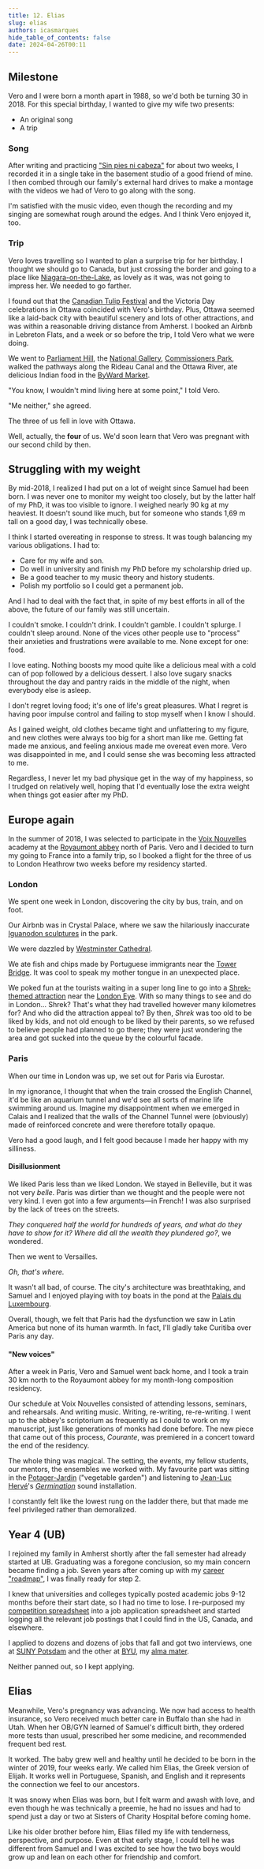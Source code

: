 ```yaml
---
title: 12. Elias
slug: elias
authors: icasmarques
hide_table_of_contents: false
date: 2024-04-26T00:11
---
```


## Milestone

Vero and I were born a month apart in 1988, so we'd both be turning 30 in 2018. For this special birthday, I wanted to give my wife two presents:

- An original song
- A trip

### Song

After writing and practicing ["Sin pies ni cabeza"](https://youtu.be/D7G-wQx1XPY?si=bFCJwgmIyFZf2sCc) for about two weeks, I recorded it in a single take in the basement studio of a good friend of mine. I then combed through our family's external hard drives to make a montage with the videos we had of Vero to go along with the song.

I'm satisfied with the music video, even though the recording and my singing are somewhat rough around the edges. And I think Vero enjoyed it, too.

### Trip

Vero loves travelling so I wanted to plan a surprise trip for her birthday. I thought we should go to Canada, but just crossing the border and going to a place like [Niagara-on-the-Lake](https://www.visitniagaracanada.com/region/niagara-on-the-lake/), as lovely as it was, was not going to impress her. We needed to go farther.

I found out that the [Canadian Tulip Festival](https://tulipfestival.ca/) and the Victoria Day celebrations in Ottawa coincided with Vero's birthday. Plus, Ottawa seemed like a laid-back city with beautiful scenery and lots of other attractions, and was within a reasonable driving distance from Amherst. I booked an Airbnb in Lebreton Flats, and a week or so before the trip, I told Vero what we were doing. 

We went to [Parliament Hill](https://lop.parl.ca/sites/Visit/default/en_CA), the [National Gallery](https://www.gallery.ca/), [Commissioners Park](https://ncc-ccn.gc.ca/places/commissioners-park), walked the pathways along the Rideau Canal and the Ottawa River, ate delicious Indian food in the [ByWard Market](https://www.byward-market.com/).

"You know, I wouldn't mind living here at some point," I told Vero.

"Me neither," she agreed.

The three of us fell in love with Ottawa.

Well, actually, the **four** of us. We'd soon learn that Vero was pregnant with our second child by then.

## Struggling with my weight

By mid-2018, I realized I had put on a lot of weight since Samuel had been born. I was never one to monitor my weight too closely, but by the latter half of my PhD, it was too visible to ignore. I weighed nearly 90 kg at my heaviest. It doesn't sound like much, but for someone who stands 1,69 m tall on a good day, I was technically obese.

I think I started overeating in response to stress. It was tough balancing my various obligations. I had to: 

- Care for my wife and son.
- Do well in university and finish my PhD before my scholarship dried up.
- Be a good teacher to my music theory and history students.
- Polish my portfolio so I could get a permanent job.

And I had to deal with the fact that, in spite of my best efforts in all of the above, the future of our family was still uncertain.

I couldn't smoke. I couldn't drink. I couldn't gamble. I couldn't splurge. I couldn't sleep around. None of the vices other people use to "process" their anxieties and frustrations were available to me. None except for one: food.

I love eating. Nothing boosts my mood quite like a delicious meal with a cold can of pop followed by a delicious dessert. I also love sugary snacks throughout the day and pantry raids in the middle of the night, when everybody else is asleep. 

I don't regret loving food; it's one of life's great pleasures. What I regret is having poor impulse control and failing to stop myself when I know I should. 

As I gained weight, old clothes became tight and unflattering to my figure, and new clothes were always too big for a short man like me. Getting fat made me anxious, and feeling anxious made me overeat even more. Vero was disappointed in me, and I could sense she was becoming less attracted to me.

Regardless, I never let my bad physique get in the way of my happiness, so I trudged on relatively well, hoping that I'd eventually lose the extra weight when things got easier after my PhD.

## Europe again

In the summer of 2018, I was selected to participate in the [Voix Nouvelles](https://www.royaumont.com/evenement/academie-voix-nouvelles-fsc18/) academy at the [Royaumont abbey](https://en.wikipedia.org/wiki/Royaumont_Abbey) north of Paris. Vero and I decided to turn my going to France into a family trip, so I booked a flight for the three of us to London Heathrow two weeks before my residency started.

### London

We spent one week in London, discovering the city by bus, train, and on foot. 

Our Airbnb was in Crystal Palace, where we saw the hilariously inaccurate [Iguanodon sculptures](https://en.wikipedia.org/wiki/Crystal_Palace_Dinosaurs) in the park.

We were dazzled by [Westminster Cathedral](https://westminstercathedral.org.uk/). 

We ate fish and chips made by Portuguese immigrants near the [Tower Bridge](https://www.towerbridge.org.uk/). It was cool to speak my mother tongue in an unexpected place.

We poked fun at the tourists waiting in a super long line to go into a [Shrek-themed attraction](https://www.shreksadventure.com/) near the [London Eye](https://en.wikipedia.org/wiki/London_Eye). With so many things to see and do in London... Shrek? That's what they had travelled however many kilometres for? And who did the attraction appeal to? By then, *Shrek* was too old to be liked by kids, and not old enough to be liked by their parents, so we refused to believe people had planned to go there; they were just wondering the area and got sucked into the queue by the colourful facade.

### Paris

When our time in London was up, we set out for Paris via Eurostar. 

In my ignorance, I thought that when the train crossed the English Channel, it'd be like an aquarium tunnel and we'd see all sorts of marine life swimming around us. Imagine my disappointment when we emerged in Calais and I realized that the walls of the Channel Tunnel were (obviously) made of reinforced concrete and were therefore totally opaque. 

Vero had a good laugh, and I felt good because I made her happy with my silliness.

#### Disillusionment

We liked Paris less than we liked London. We stayed in Belleville, but it was not very *belle*. Paris was dirtier than we thought and the people were not very kind. I even got into a few arguments—in French! I was also surprised by the lack of trees on the streets. 

*They conquered half the world for hundreds of years, and what do they have to show for it? Where did all the wealth they plundered go?*, we wondered.

Then we went to Versailles. 

*Oh, that's where.*

It wasn't all bad, of course. The city's architecture was breathtaking, and Samuel and I enjoyed playing with toy boats in the pond at the [Palais du Luxembourg](https://www.senat.fr/lng/en/the-luxembourg-palace.html). 

Overall, though, we felt that Paris had the dysfunction we saw in Latin America but none of its human warmth. In fact, I'll gladly take Curitiba over Paris any day.

#### "New voices"

After a week in Paris, Vero and Samuel went back home, and I took a train 30 km north to the Royaumont abbey for my month-long composition residency. 

Our schedule at Voix Nouvelles consisted of attending lessons, seminars, and rehearsals. And writing music. Writing, re-writing, re-re-writing. I went up to the abbey's scriptorium as frequently as I could to work on my manuscript, just like generations of monks had done before. The new piece that came out of this process, *Courante*, was premiered in a concert toward the end of the residency.

The whole thing was magical. The setting, the events, my fellow students, our mentors, the ensembles we worked with. My favourite part was sitting in the [Potager-Jardin](https://www.royaumont.com/decouvrir-labbaye/les-jardins/le-potager-jardin/) ("vegetable garden") and listening to [Jean-Luc Hervé](http://jeanlucherve.com/)'s [*Germination*](https://youtu.be/HeB__NlXU9w?si=QMVXEZ4mKaPVVZs7) sound installation.

I constantly felt like the lowest rung on the ladder there, but that made me feel privileged rather than demoralized.

## Year 4 (UB)

I rejoined my family in Amherst shortly after the fall semester had already started at UB. Graduating was a foregone conclusion, so my main concern became finding a job. Seven years after coming up with my [career "roadmap"](/my-story/5-marriage.md#fear-of-failure), I was finally ready for step 2.

I knew that universities and colleges typically posted academic jobs 9-12 months before their start date, so I had no time to lose. I re-purposed my [competition spreadsheet](/my-story/10-first-real-successes.md#the-spreadsheet) into a job application spreadsheet and started logging all the relevant job postings that I could find in the US, Canada, and elsewhere.

I applied to dozens and dozens of jobs that fall and got two interviews, one at [SUNY Potsdam](https://www.potsdam.edu/academics/crane-school-music) and the other at [BYU](https://music.byu.edu/), my [alma mater](/my-story/1-from-curitiba-to-provo.md#provo-bound). 

Neither panned out, so I kept applying.

## Elias

Meanwhile, Vero's pregnancy was advancing. We now had access to health insurance, so Vero received much better care in Buffalo than she had in Utah. When her OB/GYN learned of Samuel's difficult birth, they ordered more tests than usual, prescribed her some medicine, and recommended frequent bed rest.

It worked. The baby grew well and healthy until he decided to be born in the winter of 2019, four weeks early. We called him Elias, the Greek version of Elijah. It works well in Portuguese, Spanish, and English and it represents the connection we feel to our ancestors.

It was snowy when Elias was born, but I felt warm and awash with love, and even though he was technically a preemie, he had no issues and had to spend just a day or two at Sisters of Charity Hospital before coming home.

Like his older brother before him, Elias filled my life with tenderness, perspective, and purpose. Even at that early stage, I could tell he was different from Samuel and I was excited to see how the two boys would grow up and lean on each other for friendship and comfort. 

